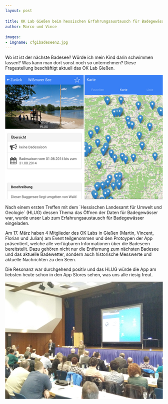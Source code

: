 ```yaml
---
layout: post

title: OK Lab Gießen beim hessischen Erfahrungsaustausch für Badegewässer
author: Marco und Vince

images:
- imgname: cfgibadeseen2.jpg
---
```


Wo ist ist der nächste Badesee? Würde ich mein Kind darin schwimmen lassen? Was kann man dort sonst noch so unternehmen? Diese Fragestellung beschäftigt aktuell das OK Lab Gießen. 

![image](/assets/blog/cfgibadeseen2.jpg)

Nach einem ersten Treffen mit dem `Hessischen Landesamt für Umwelt und Geologie´ (HLUG) dessen Thema das Öffnen der Daten für Badegewässer war, wurde unser Lab zum Erfahrungsaustausch für Badegewässer eingeladen.

Am 17. März haben 4 Mitglieder des OK Labs in Gießen (Martin, Vincent, Florian und Julian) am Event teilgenommen und den Protoypen der App präsentiert, welche alle verfügbaren Informationen über die Badeseen bereitstellt. Dazu gehören nicht nur die Entfernung zum nächsten Badesee und das aktuelle Badewetter, sondern auch historische Messwerte und aktuelle Nachrichten zu den Seen.

Die Resonanz war durchgehend positiv und das HLUG würde die App am liebsten heute schon in den App Stores sehen, was uns alle riesig freut.

![image](/assets/blog/cfgibadeseen.jpg)
